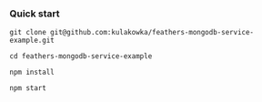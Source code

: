 ### Quick start

```
git clone git@github.com:kulakowka/feathers-mongodb-service-example.git

cd feathers-mongodb-service-example

npm install

npm start
```